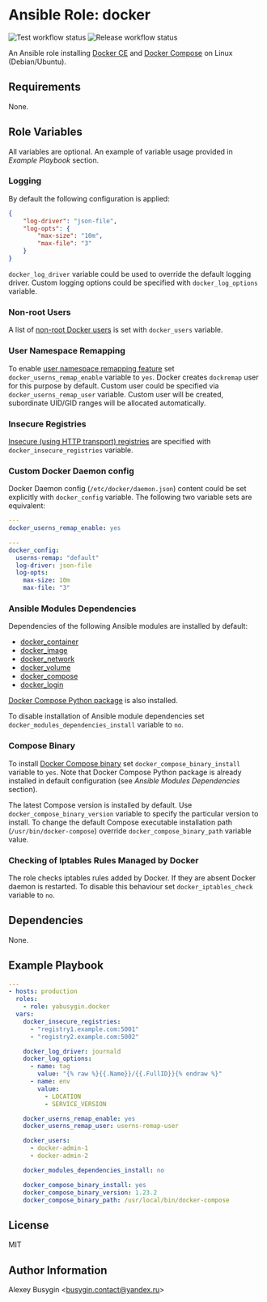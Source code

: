 Ansible Role: docker
====================

![Test workflow status](https://github.com/yabusygin/ansible-role-docker/workflows/test/badge.svg)
![Release workflow status](https://github.com/yabusygin/ansible-role-docker/workflows/release/badge.svg)

An Ansible role installing [Docker CE][Engine] and [Docker Compose][Compose]
on Linux (Debian/Ubuntu).

[Engine]: https://docs.docker.com/install/
[Compose]: https://docs.docker.com/compose/

Requirements
------------

None.

Role Variables
--------------

All variables are optional. An example of variable usage provided
in *Example Playbook* section.

### Logging ###

By default the following configuration is applied:

```json
{
    "log-driver": "json-file",
    "log-opts": {
        "max-size": "10m",
        "max-file": "3"
    }
}
```

`docker_log_driver` variable could be used to override the default logging
driver. Custom logging options could be specified with `docker_log_options`
variable.

### Non-root Users ###

A list of [non-root Docker users][Non-Root User] is set with `docker_users` variable.

[Non-Root User]: https://docs.docker.com/install/linux/linux-postinstall/#manage-docker-as-a-non-root-user

### User Namespace Remapping ###

To enable [user namespace remapping feature][userns-remap] set
`docker_userns_remap_enable` variable to `yes`. Docker creates `dockremap` user
for this purpose by default. Custom user could be specified
via `docker_userns_remap_user` variable. Custom user will be created,
subordinate UID/GID ranges will be allocated automatically.

[userns-remap]: https://docs.docker.com/engine/security/userns-remap/

### Insecure Registries ###

[Insecure (using HTTP transport) registries][Insecure Registries] are specified
with `docker_insecure_registries` variable.

[Insecure Registries]: https://docs.docker.com/registry/insecure/

### Custom Docker Daemon config ###

Docker Daemon config (`/etc/docker/daemon.json`) content could be set explicitly
with `docker_config` variable. The following two variable sets are equivalent:

```yaml
---
docker_userns_remap_enable: yes
```

```yaml
---
docker_config:
  userns-remap: "default"
  log-driver: json-file
  log-opts:
    max-size: 10m
    max-file: "3"
```

### Ansible Modules Dependencies ###

Dependencies of the following Ansible modules are installed by default:

*   [docker_container](https://docs.ansible.com/ansible/latest/modules/docker_container_module.html)
*   [docker_image](https://docs.ansible.com/ansible/latest/modules/docker_image_module.html)
*   [docker_network](https://docs.ansible.com/ansible/latest/modules/docker_network_module.html)
*   [docker_volume](https://docs.ansible.com/ansible/latest/modules/docker_volume_module.html)
*   [docker_compose](https://docs.ansible.com/ansible/latest/modules/docker_compose_module.html)
*   [docker_login](https://docs.ansible.com/ansible/latest/modules/docker_login_module.html)

[Docker Compose Python package][docker-compose] is also installed.

To disable installation of Ansible module dependencies set
`docker_modules_dependencies_install` variable to `no`.

[docker-compose]: https://pypi.org/project/docker-compose/

### Compose Binary ###

To install [Docker Compose binary][Compose Releases] set
`docker_compose_binary_install` variable to `yes`. Note that Docker Compose
Python package is already installed in default configuration (see
*Ansible Modules Dependencies* section).

The latest Compose version is installed by default. Use
`docker_compose_binary_version` variable to specify the particular version
to install. To change the default Compose executable installation path
(`/usr/bin/docker-compose`) override `docker_compose_binary_path` variable
value.

[Compose Releases]: https://github.com/docker/compose/releases

### Checking of Iptables Rules Managed by Docker ###

The role checks iptables rules added by Docker. If they are absent Docker daemon
is restarted. To disable this behaviour set `docker_iptables_check` variable
to `no`.

Dependencies
------------

None.

Example Playbook
----------------

```yaml
---
- hosts: production
  roles:
    - role: yabusygin.docker
  vars:
    docker_insecure_registries:
      - "registry1.example.com:5001"
      - "registry2.example.com:5002"

    docker_log_driver: journald
    docker_log_options:
      - name: tag
        value: "{% raw %}{{.Name}}/{{.FullID}}{% endraw %}"
      - name: env
        value:
          - LOCATION
          - SERVICE_VERSION

    docker_userns_remap_enable: yes
    docker_userns_remap_user: userns-remap-user

    docker_users:
      - docker-admin-1
      - docker-admin-2

    docker_modules_dependencies_install: no

    docker_compose_binary_install: yes
    docker_compose_binary_version: 1.23.2
    docker_compose_binary_path: /usr/local/bin/docker-compose
```

License
-------

MIT

Author Information
------------------

Alexey Busygin \<busygin.contact@yandex.ru\>
